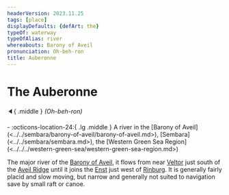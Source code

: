 ```yaml
---
headerVersion: 2023.11.25
tags: [place]
displayDefaults: {defArt: the}
typeOf: waterway
typeOfAlias: river
whereabouts: Barony of Aveil
pronunciation: Oh-beh-ron
title: Auberonne
---
```

# The Auberonne
:speaker:{ .middle } *(Oh-beh-ron)*  
<div class="grid cards ext-narrow-margin ext-one-column" markdown>
-    :octicons-location-24:{ .lg .middle } A river in the [Barony of Aveil](<../../sembara/barony-of-aveil/barony-of-aveil.md>), [Sembara](<../../sembara/sembara.md>), the [Western Green Sea Region](<../../../western-green-sea/western-green-sea-region.md>)  
</div>


The major river of the [Barony of Aveil](<../../sembara/barony-of-aveil/barony-of-aveil.md>), it flows from near [Veltor](<../../sembara/barony-of-aveil/veltor.md>) just south of the [Aveil Ridge](<../../sembara/barony-of-aveil/aveil-ridge.md>) until it joins the [Enst](<./enst.md>) just west of [Rinburg](<../../sembara/barony-of-aveil/rinburg.md>). It is generally fairly placid and slow moving, but narrow and generally not suited to navigation save by small raft or canoe. 